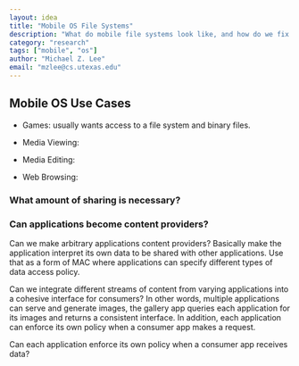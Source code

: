 ```yaml
---
layout: idea
title: "Mobile OS File Systems"
description: "What do mobile file systems look like, and how do we fix them?"
category: "research"
tags: ["mobile", "os"]
author: "Michael Z. Lee"
email: "mzlee@cs.utexas.edu"
---
```


## Mobile OS Use Cases

* Games: usually wants access to a file system and binary files.

* Media Viewing:

* Media Editing:

* Web Browsing:

### What amount of sharing is necessary?

### Can applications become content providers?

Can we make arbitrary applications content providers?  Basically make
the application interpret its own data to be shared with other
applications.  Use that as a form of MAC where applications can
specify different types of data access policy.

Can we integrate different streams of content from varying
applications into a cohesive interface for consumers?  In other words,
multiple applications can serve and generate images, the gallery app
queries each application for its images and returns a consistent
interface.  In addition, each application can enforce its own policy
when a consumer app makes a request.

Can each application enforce its own policy when a consumer app
receives data?

